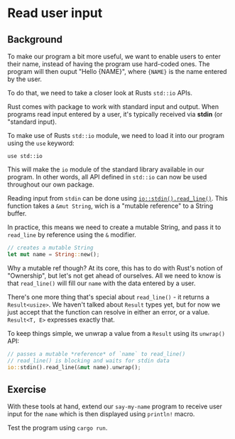 # Read user input

## Background

To make our program a bit more useful, we want to enable users to enter their name, instead of
having the program use hard-coded ones. The program will then ouput "Hello {NAME}", where `{NAME}`
is the name entered by the user.

To do that, we need to take a closer look at Rusts `std::io` APIs.

Rust comes with package to work with standard input and output. When programs read input entered
by a user, it's typically received via **stdin** (or "standard input).

To make use of Rusts `std::io` module, we need to load it into our program using the `use`
keyword:

```
use std::io
```

This will make the `io` module of the standard library available in our program. In other words,
all API defined in `std::io` can now be used throughout our own package.

Reading input from `stdin` can be done using [`io::stdin().read_line()`](https://doc.rust-lang.org/std/io/struct.Stdin.html#method.read_line). This function takes a `&mut String`, wich is a
"mutable reference" to a String buffer.

In practice, this means we need to create a mutable String, and pass it to `read_line` by
reference using the `&` modifier.

```rust
// creates a mutable String
let mut name = String::new();
```

Why a mutable ref though? At its core, this has to do with Rust's notion of "Ownership", but let's not get ahead of ourselves. All we need to know is that `read_line()` will fill our `name`
with the data entered by a user.

There's one more thing that's special about `read_line()` - it returns a `Result<usize>`.
We haven't talked about `Result` types yet, but for now we just accept that the function can
resolve in either an error, or a value. `Result<T, E>` expresses exactly that.

To keep things simple, we unwrap a value from a `Result` using its `unwrap()` API:

```rust
// passes a mutable *reference* of `name` to read_line()
// read_line() is blocking and waits for stdin data
io::stdin().read_line(&mut name).unwrap();
```

## Exercise

With these tools at hand, extend our `say-my-name` program to receive user input for the `name`
which is then displayed using `println!` macro.

Test the program using `cargo run`.
